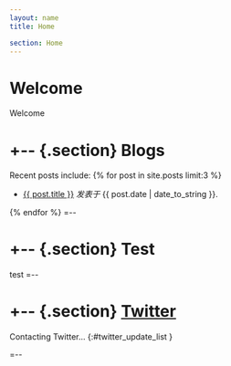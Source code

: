 ```yaml
---
layout: name
title: Home

section: Home
---
```


Welcome
=======

Welcome

+-- {.section}
Blogs
=====
Recent posts include:
{% for post in site.posts limit:3 %}
<ul class="compact recent">
<li>
  <a href="{{ post.url }}" title="{{ post.excerpt }}">{{ post.title }}</a>
  <em>发表于 </em>
  <span class="date">{{ post.date | date_to_string }}.</span>
</li>
</ul>
{% endfor %}
=--

+--	{.section}
Test
========
test 
=--

+-- {.section}
[Twitter](https://twitter.com/wenbing)
====================================

Contacting Twitter... 
{:#twitter_update_list }

=--
